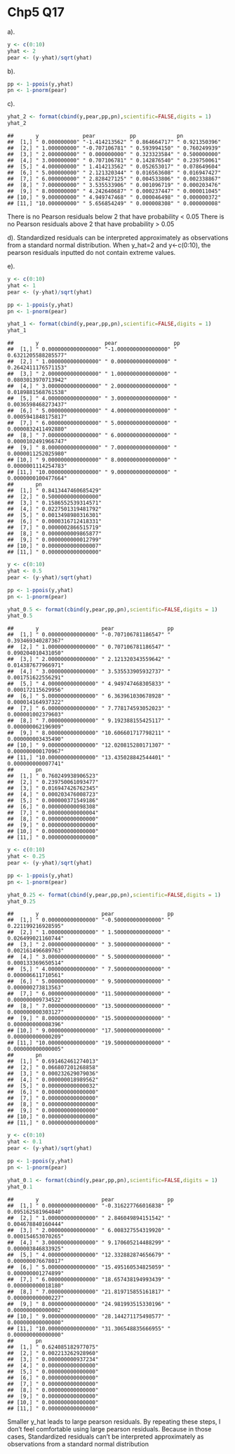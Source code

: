 Chp5 Q17
================

a).

``` r
y <- c(0:10)
yhat <- 2
pear <- (y-yhat)/sqrt(yhat)
```

b).

``` r
pp <- 1-ppois(y,yhat)
pn <- 1-pnorm(pear)
```

c).

``` r
yhat_2 <- format(cbind(y,pear,pp,pn),scientific=FALSE,digits = 1)
yhat_2
```

    ##       y              pear           pp             pn            
    ##  [1,] " 0.000000000" "-1.414213562" " 0.864664717" " 0.921350396"
    ##  [2,] " 1.000000000" "-0.707106781" " 0.593994150" " 0.760249939"
    ##  [3,] " 2.000000000" " 0.000000000" " 0.323323584" " 0.500000000"
    ##  [4,] " 3.000000000" " 0.707106781" " 0.142876540" " 0.239750061"
    ##  [5,] " 4.000000000" " 1.414213562" " 0.052653017" " 0.078649604"
    ##  [6,] " 5.000000000" " 2.121320344" " 0.016563608" " 0.016947427"
    ##  [7,] " 6.000000000" " 2.828427125" " 0.004533806" " 0.002338867"
    ##  [8,] " 7.000000000" " 3.535533906" " 0.001096719" " 0.000203476"
    ##  [9,] " 8.000000000" " 4.242640687" " 0.000237447" " 0.000011045"
    ## [10,] " 9.000000000" " 4.949747468" " 0.000046498" " 0.000000372"
    ## [11,] "10.000000000" " 5.656854249" " 0.000008308" " 0.000000008"

There is no Pearson residuals below 2 that have probability &lt; 0.05
There is no Pearson residuals above 2 that have probability &gt; 0.05

d). Standardized residuals can be interpreted approximately as
observations from a standard normal distribution. When y\_hat=2 and
y&lt;-c(0:10), the pearson residuals inputted do not contain extreme
values.

e).

``` r
y <- c(0:10)
yhat <- 1
pear <- (y-yhat)/sqrt(yhat)

pp <- 1-ppois(y,yhat)
pn <- 1-pnorm(pear)

yhat_1 <- format(cbind(y,pear,pp,pn),scientific=FALSE,digits = 1)
yhat_1
```

    ##       y                     pear                  pp                   
    ##  [1,] " 0.0000000000000000" "-1.0000000000000000" " 0.6321205588285577"
    ##  [2,] " 1.0000000000000000" " 0.0000000000000000" " 0.2642411176571153"
    ##  [3,] " 2.0000000000000000" " 1.0000000000000000" " 0.0803013970713942"
    ##  [4,] " 3.0000000000000000" " 2.0000000000000000" " 0.0189881568761538"
    ##  [5,] " 4.0000000000000000" " 3.0000000000000000" " 0.0036598468273437"
    ##  [6,] " 5.0000000000000000" " 4.0000000000000000" " 0.0005941848175817"
    ##  [7,] " 6.0000000000000000" " 5.0000000000000000" " 0.0000832411492880"
    ##  [8,] " 7.0000000000000000" " 6.0000000000000000" " 0.0000102491966747"
    ##  [9,] " 8.0000000000000000" " 7.0000000000000000" " 0.0000011252025980"
    ## [10,] " 9.0000000000000000" " 8.0000000000000000" " 0.0000001114254783"
    ## [11,] "10.0000000000000000" " 9.0000000000000000" " 0.0000000100477664"
    ##       pn                   
    ##  [1,] " 0.8413447460685429"
    ##  [2,] " 0.5000000000000000"
    ##  [3,] " 0.1586552539314571"
    ##  [4,] " 0.0227501319481792"
    ##  [5,] " 0.0013498980316301"
    ##  [6,] " 0.0000316712418331"
    ##  [7,] " 0.0000002866515719"
    ##  [8,] " 0.0000000009865877"
    ##  [9,] " 0.0000000000012799"
    ## [10,] " 0.0000000000000007"
    ## [11,] " 0.0000000000000000"

``` r
y <- c(0:10)
yhat <- 0.5
pear <- (y-yhat)/sqrt(yhat)

pp <- 1-ppois(y,yhat)
pn <- 1-pnorm(pear)

yhat_0.5 <- format(cbind(y,pear,pp,pn),scientific=FALSE,digits = 1)
yhat_0.5
```

    ##       y                    pear                 pp                  
    ##  [1,] " 0.000000000000000" "-0.707106781186547" " 0.393469340287367"
    ##  [2,] " 1.000000000000000" " 0.707106781186547" " 0.090204010431050"
    ##  [3,] " 2.000000000000000" " 2.121320343559642" " 0.014387677966971"
    ##  [4,] " 3.000000000000000" " 3.535533905932737" " 0.001751622556291"
    ##  [5,] " 4.000000000000000" " 4.949747468305833" " 0.000172115629956"
    ##  [6,] " 5.000000000000000" " 6.363961030678928" " 0.000014164937322"
    ##  [7,] " 6.000000000000000" " 7.778174593052023" " 0.000001002379603"
    ##  [8,] " 7.000000000000000" " 9.192388155425117" " 0.000000062196909"
    ##  [9,] " 8.000000000000000" "10.606601717798211" " 0.000000003435490"
    ## [10,] " 9.000000000000000" "12.020815280171307" " 0.000000000170967"
    ## [11,] "10.000000000000000" "13.435028842544401" " 0.000000000007741"
    ##       pn                  
    ##  [1,] " 0.760249938906523"
    ##  [2,] " 0.239750061093477"
    ##  [3,] " 0.016947426762345"
    ##  [4,] " 0.000203476008723"
    ##  [5,] " 0.000000371549186"
    ##  [6,] " 0.000000000098308"
    ##  [7,] " 0.000000000000004"
    ##  [8,] " 0.000000000000000"
    ##  [9,] " 0.000000000000000"
    ## [10,] " 0.000000000000000"
    ## [11,] " 0.000000000000000"

``` r
y <- c(0:10)
yhat <- 0.25
pear <- (y-yhat)/sqrt(yhat)

pp <- 1-ppois(y,yhat)
pn <- 1-pnorm(pear)

yhat_0.25 <- format(cbind(y,pear,pp,pn),scientific=FALSE,digits = 1)
yhat_0.25
```

    ##       y                    pear                 pp                  
    ##  [1,] " 0.000000000000000" "-0.500000000000000" " 0.221199216928595"
    ##  [2,] " 1.000000000000000" " 1.500000000000000" " 0.026499021160744"
    ##  [3,] " 2.000000000000000" " 3.500000000000000" " 0.002161496689763"
    ##  [4,] " 3.000000000000000" " 5.500000000000000" " 0.000133369650514"
    ##  [5,] " 4.000000000000000" " 7.500000000000000" " 0.000006611710561"
    ##  [6,] " 5.000000000000000" " 9.500000000000000" " 0.000000273813563"
    ##  [7,] " 6.000000000000000" "11.500000000000000" " 0.000000009734522"
    ##  [8,] " 7.000000000000000" "13.500000000000000" " 0.000000000303127"
    ##  [9,] " 8.000000000000000" "15.500000000000000" " 0.000000000008396"
    ## [10,] " 9.000000000000000" "17.500000000000000" " 0.000000000000209"
    ## [11,] "10.000000000000000" "19.500000000000000" " 0.000000000000005"
    ##       pn                  
    ##  [1,] " 0.691462461274013"
    ##  [2,] " 0.066807201268858"
    ##  [3,] " 0.000232629079036"
    ##  [4,] " 0.000000018989562"
    ##  [5,] " 0.000000000000032"
    ##  [6,] " 0.000000000000000"
    ##  [7,] " 0.000000000000000"
    ##  [8,] " 0.000000000000000"
    ##  [9,] " 0.000000000000000"
    ## [10,] " 0.000000000000000"
    ## [11,] " 0.000000000000000"

``` r
y <- c(0:10)
yhat <- 0.1
pear <- (y-yhat)/sqrt(yhat)

pp <- 1-ppois(y,yhat)
pn <- 1-pnorm(pear)

yhat_0.1 <- format(cbind(y,pear,pp,pn),scientific=FALSE,digits = 1)
yhat_0.1
```

    ##       y                    pear                 pp                  
    ##  [1,] " 0.000000000000000" "-0.316227766016838" " 0.095162581964040"
    ##  [2,] " 1.000000000000000" " 2.846049894151542" " 0.004678840160444"
    ##  [3,] " 2.000000000000000" " 6.008327554319920" " 0.000154653070265"
    ##  [4,] " 3.000000000000000" " 9.170605214488299" " 0.000003846833925"
    ##  [5,] " 4.000000000000000" "12.332882874656679" " 0.000000076678017"
    ##  [6,] " 5.000000000000000" "15.495160534825059" " 0.000000001274899"
    ##  [7,] " 6.000000000000000" "18.657438194993439" " 0.000000000018180"
    ##  [8,] " 7.000000000000000" "21.819715855161817" " 0.000000000000227"
    ##  [9,] " 8.000000000000000" "24.981993515330196" " 0.000000000000002"
    ## [10,] " 9.000000000000000" "28.144271175498577" " 0.000000000000000"
    ## [11,] "10.000000000000000" "31.306548835666955" " 0.000000000000000"
    ##       pn                  
    ##  [1,] " 0.624085182977075"
    ##  [2,] " 0.002213262928960"
    ##  [3,] " 0.000000000937234"
    ##  [4,] " 0.000000000000000"
    ##  [5,] " 0.000000000000000"
    ##  [6,] " 0.000000000000000"
    ##  [7,] " 0.000000000000000"
    ##  [8,] " 0.000000000000000"
    ##  [9,] " 0.000000000000000"
    ## [10,] " 0.000000000000000"
    ## [11,] " 0.000000000000000"

Smaller y\_hat leads to large pearson residuals. By repeating these
steps, I don’t feel comfortable using large pearson residuals. Because
in those cases, Standardized residuals can’t be interpreted
approximately as observations from a standard normal distribution
